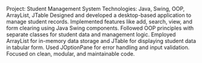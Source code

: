 Project: Student Management System
Technologies: Java, Swing, OOP, ArrayList, JTable
Designed and developed a desktop-based application to manage student records.
Implemented features like add, search, view, and form clearing using Java Swing components. 
Followed OOP principles with separate classes for student data and management logic.
Employed ArrayList for in-memory data storage and JTable for displaying student data in tabular form.
Used JOptionPane for error handling and input validation.
Focused on clean, modular, and maintainable code.
